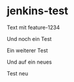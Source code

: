 # jenkins-test

Text mit feature-1234

Und noch ein Test

Ein weiterer Test

Und auf ein neues

Test neu
